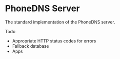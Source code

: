 # PhoneDNS Server

The standard implementation of the PhoneDNS server.

Todo:
- Appropriate HTTP status codes for errors
- Fallback database
- Apps